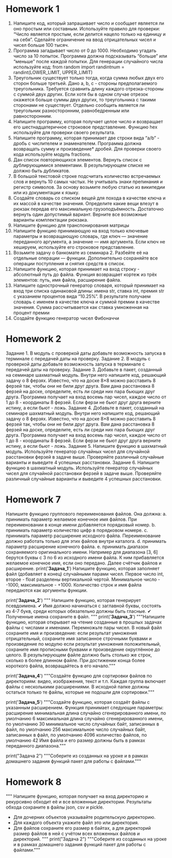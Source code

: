 # Homework 1
1. Напишите код, который запрашивает число и сообщает является ли оно простым или составным.
 Используйте правило для проверки: “Число является простым, если делится нацело только на единицу и на себя”.
 Сделайте ограничение на ввод отрицательных чисел и чисел больше 100 тысяч.
2. Программа загадывает число от 0 до 1000. Необходимо угадать число за 10 попыток. Программа должна подсказывать “больше” или “меньше” после каждой попытки. Для генерации случайного числа используйте код: from random import randintnum = randint(LOWER_LIMIT, UPPER_LIMIT)
3. Треугольник существует только тогда, когда сумма любых двух его сторон больше третьей. Дано a, b, c - стороны предполагаемого треугольника. Требуется сравнить длину каждого отрезка-стороны с суммой двух других. Если хотя бы в одном случае отрезок окажется больше суммы двух других, то треугольника с такими сторонами не существует. Отдельно сообщить является ли треугольник разносторонним, равнобедренным или равносторонним.
4. Напишите программу, которая получает целое число и возвращает его шестнадцатеричное строковое представление. Функцию hex используйте для проверки своего результата.
5. Напишите программу, которая принимает две строки вида “a/b” - дробь с числителем и знаменателем. Программа должна возвращать сумму и произведение* дробей. Для проверки своего кода используйте модуль fractions.
6. Дан список повторяющихся элементов. Вернуть список с дублирующимися элементами. В результирующем списке не должно быть дубликатов.
7. В большой текстовой строке подсчитать количество встречаемых слов и вернуть 10 самых частых. Не учитывать знаки препинания и регистр символов. За основу возьмите любую статью из википедии или из документации к языку.
8. Создайте словарь со списком вещей для похода в качестве ключа и их массой в качестве значения. Определите какие вещи влезут в рюкзак передав его максимальную грузоподъёмность. Достаточно вернуть один допустимый вариант. Верните все возможные варианты комплектации рюкзака.
9. Напишите функцию для транспонирования матрицы
10. Напишите функцию принимающую на вход только ключевые параметры и возвращающую словарь,  где ключ — значение переданного аргумента, а значение — имя аргумента. Если ключ не хешируем, используйте его строковое представление.
11. Возьмите задачу о банкомате из семинара 2. Разбейте её на отдельные операции — функции. Дополнительно сохраняйте все операции поступления и снятия средств в список.
12.  Напишите функцию, которая принимает на вход строку - абсолютный путь до файла. Функция возвращает кортеж из трёх элементов: путь, имя файла, расширение файла.
13.  Напишите однострочный генератор словаря, который принимает на вход три списка одинаковой длины: 
имена str, ставка int, премия str с указанием процентов вида “10.25%”. 
В результате получаем словарь с именем в качестве ключа и суммой премии в качестве значения. 
Сумма рассчитывается как ставка умноженная на процент премии
14. Создайте функцию генератор чисел Фибоначчи

# Homework 2
Задание 1.
В модуль с проверкой даты добавьте возможность запуска в терминале с передачей даты на проверку.
Задание 2.
В модуль с проверкой даты добавьте возможность запуска в терминале с передачей даты на проверку.
Задание 3.
Добавьте в пакет, созданный на семинаре шахматный модуль. Внутри него напишите код, решающий задачу о 8 ферзях.
Известно, что на доске 8×8 можно расставить 8 ферзей так, чтобы они не били друг друга.
Вам дана расстановка 8 ферзей на доске, определите, есть ли среди них пара бьющих друг друга.
Программа получает на вход восемь пар чисел, каждое число от 1 до 8 - координаты 8 ферзей.
Если ферзи не бьют друг друга верните истину, а если бьют - ложь.
Задание 4.
Добавьте в пакет, созданный на семинаре шахматный модуль. Внутри него напишите код, решающий задачу о 8 ферзях.
Известно, что на доске 8×8 можно расставить 8 ферзей так, чтобы они не били друг друга.
Вам дана расстановка 8 ферзей на доске, определите, есть ли среди них пара бьющих друг друга.
Программа получает на вход восемь пар чисел, каждое число от 1 до 8 - координаты 8 ферзей.
Если ферзи не бьют друг друга верните истину, а если бьют - ложь.
Задание 5.
Напишите функцию в шахматный модуль. Используйте генератор случайных чисел для случайной расстановки ферзей в задаче выше.
Проверяйте различный случайные варианты и выведите 4 успешных расстановки.
Задание 6.
Напишите функцию в шахматный модуль. Используйте генератор случайных чисел для случайной расстановки ферзей в задаче выше.
Проверяйте различный случайные варианты и выведите 4 успешных расстановки.

# Homework 7
Напишите функцию группового переименования файлов. Она должна:
a. принимать параметр желаемое конечное имя файлов. При переименовании в конце имени добавляется порядковый номер.
b. принимать параметр количество цифр в порядковом номере.
c. принимать параметр расширение исходного файла. Переименование должно работать только для этих файлов внутри каталога.
d. принимать параметр расширение конечного файла.
e. принимать диапазон сохраняемого оригинального имени. Например для диапазона [3, 6] берутся буквы с 3 по 6 из 
исходного имени файла. К ним прибавляется желаемое конечное имя, если оно передано. Далее счётчик файлов и расширение.
print('______Задача_1______')
 Напишите функцию, которая заполняет файл (добавляет в конец) случайными парами чисел.
 Первое число int, второе - float разделены вертикальной чертой.
 Минимальное число - -1000, максимальное - +1000.
 Количество строк и имя файла передаются как аргументы функции.

print('______Задача_2______')
"""
Напишите функцию, которая генерирует
псевдоимена.
✔ Имя должно начинаться с заглавной буквы,
состоять из 4-7 букв, среди которых
обязательно должны быть гласные.
✔ Полученные имена сохраните в файл.
"""
print('______Задача_3______')
"""Напишите функцию, которая открывает на чтение созданные в прошлых задачах файлы с числами и именами.
Перемножьте пары чисел. В новый файл сохраните имя и произведение:
если результат умножения отрицательный, сохраните имя записанное строчными буквами и произведение по модулю
если результат умножения положительный, сохраните имя прописными буквами и произведение округлённое до целого.
В результирующем файле должно быть столько же строк, сколько в более длинном файле.
При достижении конца более короткого файла, возвращайтесь в его начало."""

print('______Задача_4______')
"""Создайте функцию для сортировки файлов по директориям: видео, изображения, текст и т.п.
Каждая группа включает файлы с несколькими расширениями.
В исходной папке должны остаться только те файлы, которые не подошли для сортировки."""

print('______Задача_5______')
"""Создайте функцию, которая создаёт файлы с указанным расширением.
Функция принимает следующие параметры:
расширение
минимальная длина случайно сгенерированного имени, по умолчанию 6
максимальная длина случайно сгенерированного имени, по умолчанию 30
минимальное число случайных байт, записанных в файл, по умолчанию 256
максимальное число случайных байт, записанных в файл, по умолчанию 4096
количество файлов, по умолчанию 42
Имя файла и его размер должны быть в рамках переданного диапазона."""

print("Задача 2")
"""Соберите из созданных на уроке и в рамках домашнего задания функций пакет для работы с файлами."""

# Homework 8
"""
Напишите функцию, которая получает на вход директорию и рекурсивно обходит её и все вложенные директории.
Результаты обхода сохраните в файлы json, csv и pickle.
- Для дочерних объектов указывайте родительскую директорию.
- Для каждого объекта укажите файл это или директория.
- Для файлов сохраните его размер в байтах, а для директорий размер файлов в ней с учётом всех вложенных файлов и директорий.
"""
print("Задача 2")
"""Соберите из созданных на уроке и в рамках домашнего задания функций пакет для работы с файлами."""
